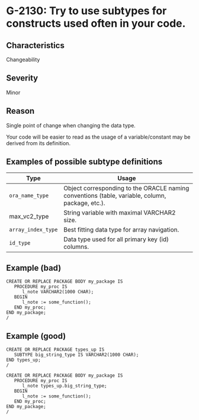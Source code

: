 # G-2130: Try to use subtypes for constructs used often in your code. 

## Characteristics

Changeability

## Severity

Minor

## Reason

Single point of change when changing the data type.

Your code will be easier to read as the usage of a variable/constant may be derived from its definition.

## Examples of possible subtype definitions

Type               | Usage
------------------ | -----
`ora_name_type`    | Object corresponding to the ORACLE naming conventions (table, variable, column, package, etc.).
max_vc2_type       | String variable with maximal VARCHAR2 size.
`array_index_type` | Best fitting data type for array navigation.
`id_type`          | Data type used for all primary key (id) columns.

## Example (bad)

```
CREATE OR REPLACE PACKAGE BODY my_package IS
   PROCEDURE my_proc IS
      l_note VARCHAR2(1000 CHAR);
   BEGIN
      l_note := some_function();
   END my_proc;
END my_package;
/
```

## Example (good)

```
CREATE OR REPLACE PACKAGE types_up IS
   SUBTYPE big_string_type IS VARCHAR2(1000 CHAR);
END types_up;
/

CREATE OR REPLACE PACKAGE BODY my_package IS
   PROCEDURE my_proc IS
      l_note types_up.big_string_type;
   BEGIN
      l_note := some_function();
   END my_proc;
END my_package;
/
```